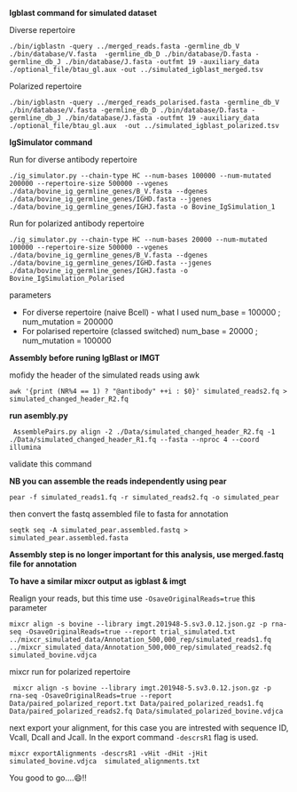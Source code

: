 **Igblast command for simulated dataset**

Diverse repertoire 

`./bin/igblastn -query ../merged_reads.fasta -germline_db_V ./bin/database/V.fasta 
-germline_db_D ./bin/database/D.fasta -germline_db_J ./bin/database/J.fasta -outfmt 19 -auxiliary_data 
./optional_file/btau_gl.aux -out ../simulated_igblast_merged.tsv`

Polarized repertoire

` ./bin/igblastn -query ../merged_reads_polarised.fasta -germline_db_V ./bin/database/V.fasta -germline_db_D ./bin/database/D.fasta -germline_db_J ./bin/database/J.fasta -outfmt 19 -auxiliary_data ./optional_file/btau_gl.aux  -out ../simulated_igblast_polarized.tsv `

**IgSimulator command**

Run for diverse antibody repertoire

` ./ig_simulator.py --chain-type HC --num-bases 100000 --num-mutated 200000 --repertoire-size 500000 --vgenes ./data/bovine_ig_germline_genes/B_V.fasta --dgenes ./data/bovine_ig_germline_genes/IGHD.fasta --jgenes ./data/bovine_ig_germline_genes/IGHJ.fasta -o Bovine_IgSimulation_1 `

Run for polarized antibody repertoire

`./ig_simulator.py --chain-type HC --num-bases 20000 --num-mutated 100000 --repertoire-size 500000 --vgenes ./data/bovine_ig_germline_genes/B_V.fasta --dgenes ./data/bovine_ig_germline_genes/IGHD.fasta --jgenes ./data/bovine_ig_germline_genes/IGHJ.fasta -o Bovine_IgSimulation_Polarised`


parameters
* For diverse repertoire (naive Bcell) - what I used
  num_base = 100000 ; num_mutation = 200000
* For polarised repertoire (classed switched)
  num_base = 20000 ; num_mutation = 100000

**Assembly before runing IgBlast or IMGT**

mofidy the header of the simulated reads using awk 

`awk '{print (NR%4 == 1) ? "@antibody" ++i : $0}' simulated_reads2.fq > simulated_changed_header_R2.fq`

**run asembly.py**

` AssemblePairs.py align -2 ./Data/simulated_changed_header_R2.fq -1 ./Data/simulated_changed_header_R1.fq --fasta --nproc 4 --coord illumina`

validate this command

**NB you can assemble the reads independently using pear**

`pear -f simulated_reads1.fq -r simulated_reads2.fq -o simulated_pear`

then convert the fastq assembled file to fasta for annotation 

`seqtk seq -A simulated_pear.assembled.fastq > simulated_pear.assembled.fasta`

**Assembly step is no longer important for this analysis, use merged.fastq file for annotation**

**To have a similar mixcr output as igblast & imgt**

Realign your reads, but this time use `-OsaveOriginalReads=true`  this parameter 

`mixcr align -s bovine --library imgt.201948-5.sv3.0.12.json.gz -p rna-seq -OsaveOriginalReads=true --report trial_simulated.txt ../mixcr_simulated_data/Annotation_500,000_rep/simulated_reads1.fq ../mixcr_simulated_data/Annotation_500,000_rep/simulated_reads2.fq simulated_bovine.vdjca `

mixcr run for polarized repertoire

` mixcr align -s bovine --library imgt.201948-5.sv3.0.12.json.gz -p rna-seq -OsaveOriginalReads=true --report Data/paired_polarized_report.txt Data/paired_polarized_reads1.fq Data/paired_polarized_reads2.fq Data/simulated_polarized_bovine.vdjca`


next export your alignment, for this case you are intrested with sequence ID, Vcall, Dcall and Jcall. In the export command `-descrsR1` flag is used. 

` mixcr exportAlignments -descrsR1 -vHit -dHit -jHit simulated_bovine.vdjca  simulated_alignments.txt `

You good to go....:smile:!!














